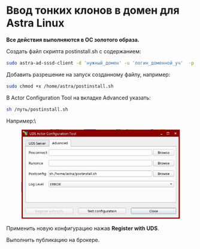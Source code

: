 # Ввод тонких клонов в домен для Astra Linux

**Все действия выполняются в ОС золотого образа.**

Создать файл скрипта postinstall.sh с содержанием:

```bash
sudo astra-ad-sssd-client -d 'нужный_домен' -u 'логин_доменной_уч'  -p 'пароль_доменной_уч' -y; sudo rm -f /путь/postinstall.sh; sudo reboot
```

Добавить разрешение на запуск созданному файлу, например:

```bash
sudo chmod +x /home/astra/postinstall.sh
```

В Actor Configuration Tool на вкладке Advanced указать:

```bash
sh /путь/postinstall.sh
```

Например:\


<figure><img src="../../../.gitbook/assets/image (53).png" alt=""><figcaption></figcaption></figure>

Применить новую конфигурацию нажав **Register with UDS**.

Выполнить публикацию на брокере.
